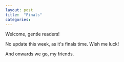 ```yaml
---
layout: post
title:  "Finals"
categories:
---
```

Welcome, gentle readers!

No update this week, as it's finals time. Wish me luck!

And onwards we go, my friends.
